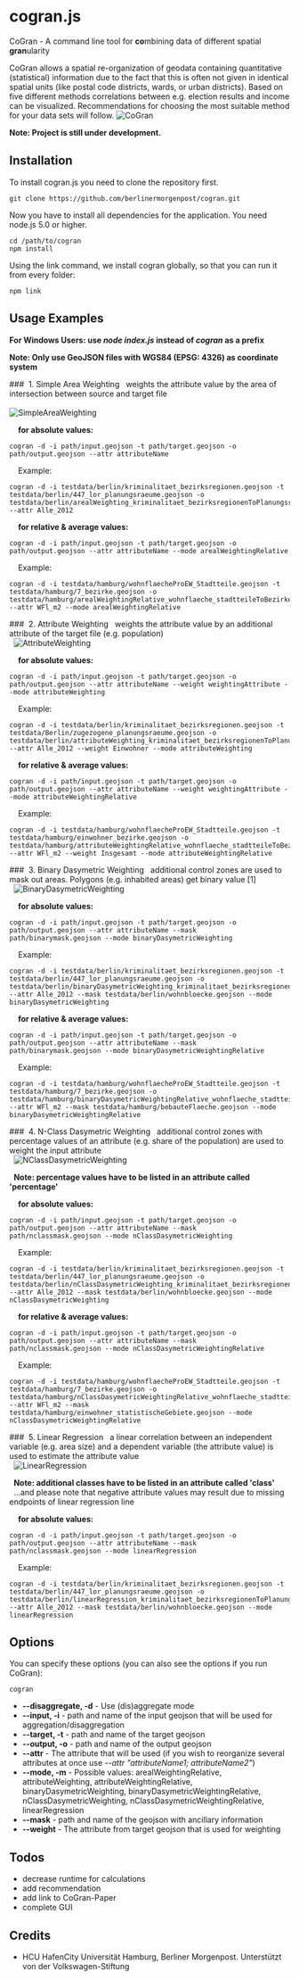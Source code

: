 ﻿# cogran.js

CoGran - A command line tool for **co**mbining data of different spatial **gran**ularity

CoGran allows a spatial re-organization of geodata containing quantitative (statistical) information due to the fact that this is often not given in identical spatial units (like postal code districts, wards, or urban districts). Based on five different methods correlations between e.g. election results and income can be visualized. Recommendations for choosing the most suitable method for your data sets will follow.
![CoGran](http://i.imgur.com/PY9bfpI.png)

**Note: Project is still under development.**

## Installation

To install cogran.js you need to clone the repository first.

```
git clone https://github.com/berlinermorgenpost/cogran.git
```

Now you have to install all dependencies for the application. You need node.js 5.0 or higher.

```
cd /path/to/cogran
npm install
```

Using the link command, we install cogran globally, so that you can run it from every folder:

```
npm link
```

## Usage Examples

**For Windows Users: use *node index.js* instead of *cogran* as a prefix**

**Note: Only use GeoJSON files with WGS84 (EPSG: 4326) as coordinate system**


###&nbsp;  1. Simple Area Weighting
&nbsp; weights the attribute value by the area of intersection between source and target file <br> <br>
![SimpleAreaWeighting](http://i.imgur.com/aZevDoT.png)

&nbsp;&nbsp;&nbsp; **for absolute values:** <br>
```
cogran -d -i path/input.geojson -t path/target.geojson -o path/output.geojson --attr attributeName
```
&nbsp;&nbsp;&nbsp;  Example:
```
cogran -d -i testdata/berlin/kriminalitaet_bezirksregionen.geojson -t testdata/berlin/447_lor_planungsraeume.geojson -o testdata/berlin/arealWeighting_kriminalitaet_bezirksregionenToPlanungsraeume.geojson --attr Alle_2012
```

&nbsp;&nbsp;&nbsp; **for relative & average values:** <br>
```
cogran -d -i path/input.geojson -t path/target.geojson -o path/output.geojson --attr attributeName --mode arealWeightingRelative
```
&nbsp;&nbsp;&nbsp;  Example:
```
cogran -d -i testdata/hamburg/wohnflaecheProEW_Stadtteile.geojson -t testdata/hamburg/7_bezirke.geojson -o testdata/hamburg/arealWeightingRelative_wohnflaeche_stadtteileToBezirke.geojson --attr WFl_m2 --mode arealWeightingRelative
```

###&nbsp;  2. Attribute Weighting
&nbsp; weights the attribute value by an additional attribute of the target file (e.g. population) <br>
&nbsp; ![AttributeWeighting](http://i.imgur.com/v4xjVJG.png)

&nbsp;&nbsp;&nbsp; **for absolute values:** <br>
```
cogran -d -i path/input.geojson -t path/target.geojson -o path/output.geojson --attr attributeName --weight weightingAttribute --mode attributeWeighting
```
&nbsp;&nbsp;&nbsp;  Example:
```
cogran -d -i testdata/berlin/kriminalitaet_bezirksregionen.geojson -t testdata/Berlin/zugezogene_planungsraeume.geojson -o testdata/berlin/attributeWeighting_kriminalitaet_bezirksregionenToPlanungsraeume.geojson --attr Alle_2012 --weight Einwohner --mode attributeWeighting
```

&nbsp;&nbsp;&nbsp; **for relative & average values:** <br>
```
cogran -d -i path/input.geojson -t path/target.geojson -o path/output.geojson --attr attributeName --weight weightingAttribute --mode attributeWeightingRelative
```
&nbsp;&nbsp;&nbsp;  Example:
```
cogran -d -i testdata/hamburg/wohnflaecheProEW_Stadtteile.geojson -t testdata/hamburg/einwohner_bezirke.geojson -o testdata/hamburg/attributeWeightingRelative_wohnflaeche_stadtteileToBezirke.geojson --attr WFl_m2 --weight Insgesamt --mode attributeWeightingRelative
```

###&nbsp;  3. Binary Dasymetric Weighting
&nbsp; additional control zones are used to mask out areas. Polygons (e.g. inhabited areas) get binary value [1]<br>
&nbsp; ![BinaryDasymetricWeighting](http://i.imgur.com/JWXB7Pf.png)

&nbsp;&nbsp;&nbsp; **for absolute values:** <br>
```
cogran -d -i path/input.geojson -t path/target.geojson -o path/output.geojson --attr attributeName --mask path/binarymask.geojson --mode binaryDasymetricWeighting
```
&nbsp;&nbsp;&nbsp;  Example:
```
cogran -d -i testdata/berlin/kriminalitaet_bezirksregionen.geojson -t testdata/berlin/447_lor_planungsraeume.geojson -o testdata/berlin/binaryDasymetricWeighting_kriminalitaet_bezirksregionenToPlanungsraeume.geojson --attr Alle_2012 --mask testdata/berlin/wohnbloecke.geojson --mode binaryDasymetricWeighting
```

&nbsp;&nbsp;&nbsp; **for relative & average values:** <br>
```
cogran -d -i path/input.geojson -t path/target.geojson -o path/output.geojson --attr attributeName --mask path/binarymask.geojson --mode binaryDasymetricWeightingRelative
```
&nbsp;&nbsp;&nbsp;  Example:
```
cogran -d -i testdata/hamburg/wohnflaecheProEW_Stadtteile.geojson -t testdata/hamburg/7_bezirke.geojson -o testdata/hamburg/binaryDasymetricWeightingRelative_wohnflaeche_stadtteileToBezirke.geojson --attr WFl_m2 --mask testdata/hamburg/bebauteFlaeche.geojson --mode binaryDasymetricWeightingRelative
```

###&nbsp;  4. N-Class Dasymetric Weighting
&nbsp; additional control zones with percentage values of an attribute (e.g. share of the population) are used to weight the input attribute<br>
&nbsp; ![NClassDasymetricWeighting](http://i.imgur.com/MEgaFuX.png)

&nbsp; **Note: percentage values have to be listed in an attribute called 'percentage'**

&nbsp;&nbsp;&nbsp; **for absolute values:** <br>
```
cogran -d -i path/input.geojson -t path/target.geojson -o path/output.geojson --attr attributeName --mask path/nclassmask.geojson --mode nClassDasymetricWeighting
```
&nbsp;&nbsp;&nbsp;  Example:
```
cogran -d -i testdata/berlin/kriminalitaet_bezirksregionen.geojson -t testdata/berlin/447_lor_planungsraeume.geojson -o testdata/berlin/nClassDasymetricWeighting_kriminalitaet_bezirksregionenToPlanungsraeume.geojson --attr Alle_2012 --mask testdata/berlin/wohnbloecke.geojson --mode nClassDasymetricWeighting
```

&nbsp;&nbsp;&nbsp; **for relative & average values:** <br>
```
cogran -d -i path/input.geojson -t path/target.geojson -o path/output.geojson --attr attributeName --mask path/nclassmask.geojson --mode nClassDasymetricWeightingRelative
```
&nbsp;&nbsp;&nbsp;  Example:
```
cogran -d -i testdata/hamburg/wohnflaecheProEW_Stadtteile.geojson -t testdata/hamburg/7_bezirke.geojson -o testdata/hamburg/nClassDasymetricWeightingRelative_wohnflaeche_stadtteileToBezirke.geojson --attr WFl_m2 --mask testdata/hamburg/einwohner_statistischeGebiete.geojson --mode nClassDasymetricWeightingRelative
```

###&nbsp;  5. Linear Regression
&nbsp; a linear correlation between an independent variable (e.g. area size) and a dependent variable (the attribute value) is used to estimate the attribute value<br>
&nbsp; ![LinearRegression](http://i.imgur.com/eeE66BU.png)

&nbsp; **Note: additional classes have to be listed in an attribute called 'class'**<br>
&nbsp; ...and please note that negative attribute values may result due to missing endpoints of linear regression line<br>

&nbsp;&nbsp;&nbsp; **for absolute values:** <br>
```
cogran -d -i path/input.geojson -t path/target.geojson -o path/output.geojson --attr attributeName --mask path/nclassmask.geojson --mode linearRegression
```
&nbsp;&nbsp;&nbsp;  Example:
```
cogran -d -i testdata/berlin/kriminalitaet_bezirksregionen.geojson -t testdata/berlin/447_lor_planungsraeume.geojson -o testdata/berlin/linearRegression_kriminalitaet_bezirksregionenToPlanungsraeume.geojson --attr Alle_2012 --mask testdata/berlin/wohnbloecke.geojson --mode linearRegression
```

## Options

You can specify these options (you can also see the options if you run CoGran):

```
cogran
```

* **--disaggregate, -d** - Use (dis)aggregate mode
* **--input, -i** - path and name of the input geojson that will be used for aggregation/disaggregation
* **--target, -t** - path and name of the target geojson
* **--output, -o** - path and name of the output geojson
* **--attr** - The attribute that will be used (if you wish to reorganize several attributes at once use *--attr "attributeName1; attributeName2"*)
* **--mode, -m** - Possible values: arealWeightingRelative, attributeWeighting, attributeWeightingRelative, binaryDasymetricWeighting, binaryDasymetricWeightingRelative, nClassDasymetricWeighting, nClassDasymetricWeightingRelative, linearRegression
* **--mask** - path and name of the geojson with ancillary information
* **--weight** - The attribute from target geojson that is used for weighting

## Todos

* decrease runtime for calculations
* add recommendation
* add link to CoGran-Paper
* complete GUI

## Credits

* HCU HafenCity Universität Hamburg, Berliner Morgenpost. Unterstützt von der Volkswagen-Stiftung

